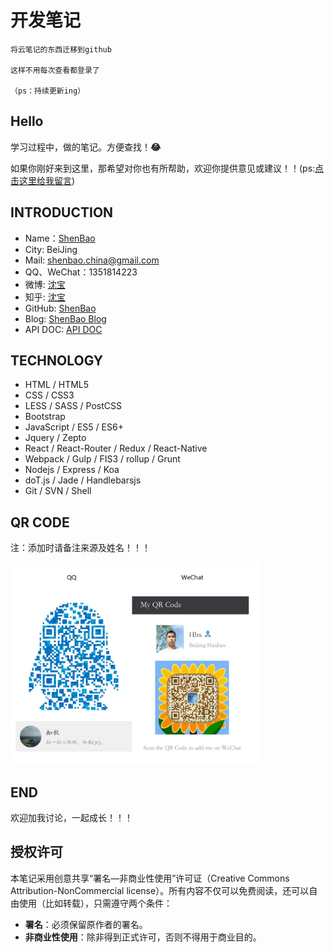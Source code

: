 # 开发笔记


```
将云笔记的东西迁移到github

这样不用每次查看都登录了

（ps：持续更新ing）
```

## Hello 

学习过程中，做的笔记。方便查找！<b>:joy:</b>

如果你刚好来到这里，那希望对你也有所帮助，欢迎你提供意见或建议！！(ps:[点击这里给我留言](https://github.com/ShenBao/shenbao-notes/issues))

## INTRODUCTION

- Name：[ShenBao](https://github.com/ShenBao)
- City: BeiJing
- Mail: <a href="mailto:shenbao.china@gmail.com">shenbao.china@gmail.com</a>
- QQ、WeChat：1351814223
- 微博: [沈宝](http://weibo.com/ShenBaoPro)
- 知乎: [沈宝](https://www.zhihu.com/people/shenbao)
- GitHub: [ShenBao](https://github.com/ShenBao)
- Blog: [ShenBao Blog](https://shenbao.github.io)
- API DOC: [API DOC](https://shenbao.github.io/blog)

## TECHNOLOGY

- HTML / HTML5
- CSS / CSS3
- LESS / SASS / PostCSS
- Bootstrap
- JavaScript / ES5 / ES6+
- Jquery / Zepto
- React / React-Router / Redux / React-Native
- Webpack / Gulp / FIS3 / rollup / Grunt
- Nodejs / Express / Koa
- doT.js / Jade / Handlebarsjs
- Git / SVN / Shell

## QR CODE

<p>注：添加时请备注来源及姓名！！！</p>
<div height="300" >
    <img src="images/about-me/me-qr-code.png" alt="我的QQ二维码\微信二维码" width="400" >
</div>


## END

欢迎加我讨论，一起成长！！！

## 授权许可

本笔记采用创意共享“署名—非商业性使用”许可证（Creative Commons Attribution-NonCommercial license）。所有内容不仅可以免费阅读，还可以自由使用（比如转载），只需遵守两个条件：

- **署名**：必须保留原作者的署名。
- **非商业性使用**：除非得到正式许可，否则不得用于商业目的。

